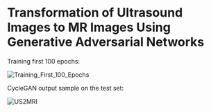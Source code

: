 # Transformation of Ultrasound Images to MR Images Using Generative Adversarial Networks


Training first 100 epochs:

![Training_First_100_Epochs](https://github.com/mohammadrezashahsavari/Ultrasound-to-MRI-Transformation/assets/76266892/d2dce706-9bbd-4a9b-bd05-619ea2f6f0b1)







    
CycleGAN output sample on the test set:

![US2MRI](https://github.com/mohammadrezashahsavari/Ultrasound-to-MRI-Slice-Transformation/assets/76266892/e18fed31-1bc1-46ec-8b41-9d1a239191f3)
